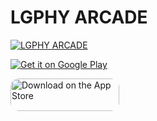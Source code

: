 # LGPHY ARCADE



[![LGPHY ARCADE](https://user-images.githubusercontent.com/110256537/183712541-fa4e86f6-3d12-476a-8d64-8877c58388e2.png)](https://youtu.be/9uDO5bDE554 "LGPHY ARCADE")



<!--
<iframe width="560" height="315" src="https://www.youtube.com/embed/9uDO5bDE554" title="YouTube video player" frameborder="0" allow="accelerometer; autoplay; clipboard-write; encrypted-media; gyroscope; picture-in-picture" allowfullscreen></iframe>
-->
 <a href='https://play.google.com/store/apps/details?id=com.lgphy.arcade&pcampaignid=pcampaignidMKT-Other-global-all-co-prtnr-py-PartBadge-Mar2515-1' style="display: inline-block; overflow: hidden;"><img alt='Get it on Google Play' src='https://s3.amazonaws.com/www.lgphy.com/google-play-badge.png'/></a>


<a href="https://apps.apple.com/us/app/lgphy-arcade/id1564197834?itsct=apps_box_badge&amp;itscg=30200" style="display: inline-block; overflow: hidden; border-radius: 13px;"><img src="https://tools.applemediaservices.com/api/badges/download-on-the-app-store/black/en-us?size=250x83&amp;releaseDate=1621555200&h=37a4ad38efa81513b718eb93588280aa" alt="Download on the App Store" style="border-radius: 13px; width: 174px; height: 52px;"></a>

